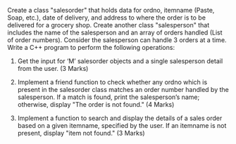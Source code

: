 Create a class "salesorder" that holds data for ordno, itemname (Paste, Soap, etc.), date of delivery, and address to where the order is to be delivered for a grocery shop. Create another class "salesperson" that includes the name of the salesperson and an array of orders handled (List of order numbers). Consider the salesperson can handle 3 orders at a time. Write a C++ program to perform the following operations:

1.    Get the input for ‘M’ salesorder objects and a single salesperson detail from the user. (3 Marks)

2.    Implement a friend function to check whether any ordno which is present in the salesorder class matches an order number handled by the salesperson. If a match is found, print the salesperson’s name; otherwise, display "The order is not found." (4 Marks)

3.    Implement a function to search and display the details of a sales order based on a given itemname, specified by the user. If an itemname is not present, display "item not found." (3 Marks)